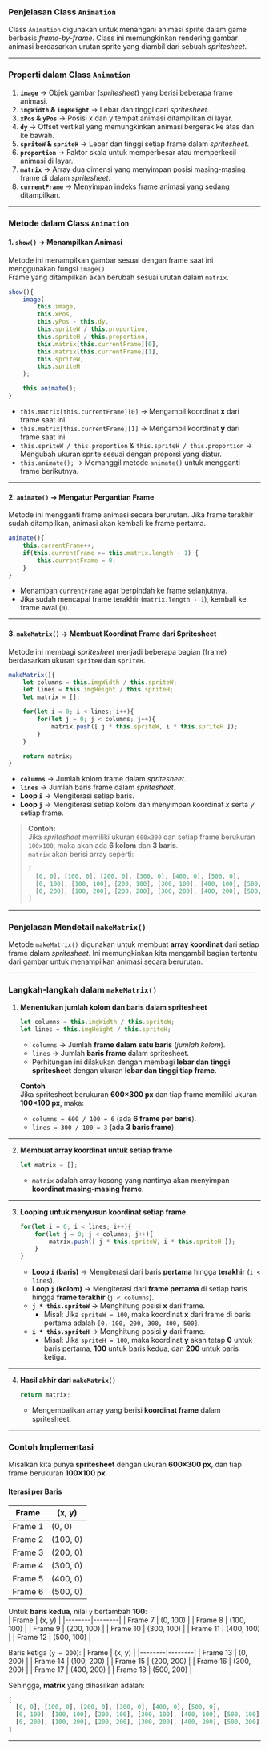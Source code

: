 ### **Penjelasan Class `Animation`**

Class `Animation` digunakan untuk menangani animasi sprite dalam game berbasis *frame-by-frame*. Class ini memungkinkan rendering gambar animasi berdasarkan urutan sprite yang diambil dari sebuah *spritesheet*.

---

### **Properti dalam Class `Animation`**
1. **`image`** → Objek gambar (*spritesheet*) yang berisi beberapa frame animasi.  
2. **`imgWidth` & `imgHeight`** → Lebar dan tinggi dari *spritesheet*.  
3. **`xPos` & `yPos`** → Posisi x dan y tempat animasi ditampilkan di layar.  
4. **`dy`** → Offset vertikal yang memungkinkan animasi bergerak ke atas dan ke bawah.  
5. **`spriteW` & `spriteH`** → Lebar dan tinggi setiap frame dalam *spritesheet*.  
6. **`proportion`** → Faktor skala untuk memperbesar atau memperkecil animasi di layar.  
7. **`matrix`** → Array dua dimensi yang menyimpan posisi masing-masing frame di dalam *spritesheet*.  
8. **`currentFrame`** → Menyimpan indeks frame animasi yang sedang ditampilkan.  

---

### **Metode dalam Class `Animation`**
#### **1. `show()` → Menampilkan Animasi**
Metode ini menampilkan gambar sesuai dengan frame saat ini menggunakan fungsi `image()`.  
Frame yang ditampilkan akan berubah sesuai urutan dalam `matrix`.  

```js
show(){
	image(
		this.image, 
		this.xPos, 
		this.yPos - this.dy,
		this.spriteW / this.proportion,
		this.spriteH / this.proportion, 
		this.matrix[this.currentFrame][0],
		this.matrix[this.currentFrame][1],
		this.spriteW,
		this.spriteH
	);

	this.animate();
}
```
- `this.matrix[this.currentFrame][0]` → Mengambil koordinat **x** dari frame saat ini.  
- `this.matrix[this.currentFrame][1]` → Mengambil koordinat **y** dari frame saat ini.  
- `this.spriteW / this.proportion` & `this.spriteH / this.proportion` → Mengubah ukuran sprite sesuai dengan proporsi yang diatur.  
- `this.animate();` → Memanggil metode `animate()` untuk mengganti frame berikutnya.  

---

#### **2. `animate()` → Mengatur Pergantian Frame**
Metode ini mengganti frame animasi secara berurutan. Jika frame terakhir sudah ditampilkan, animasi akan kembali ke frame pertama.  
```js
animate(){
	this.currentFrame++;
	if(this.currentFrame >= this.matrix.length - 1) {
		this.currentFrame = 0;
	}
}
```
- Menambah `currentFrame` agar berpindah ke frame selanjutnya.  
- Jika sudah mencapai frame terakhir (`matrix.length - 1`), kembali ke frame awal (`0`).  

---

#### **3. `makeMatrix()` → Membuat Koordinat Frame dari Spritesheet**
Metode ini membagi *spritesheet* menjadi beberapa bagian (frame) berdasarkan ukuran `spriteW` dan `spriteH`.  
```js
makeMatrix(){
	let columns = this.imgWidth / this.spriteW;
	let lines = this.imgHeight / this.spriteH;
	let matrix = []; 

	for(let i = 0; i < lines; i++){
		for(let j = 0; j < columns; j++){
			matrix.push([ j * this.spriteW, i * this.spriteH ]);
		}
	}

	return matrix;
}
```
- **`columns`** → Jumlah kolom frame dalam *spritesheet*.  
- **`lines`** → Jumlah baris frame dalam *spritesheet*.  
- **Loop `i`** → Mengiterasi setiap baris.  
- **Loop `j`** → Mengiterasi setiap kolom dan menyimpan koordinat *x* serta *y* setiap frame.  

> **Contoh:**  
> Jika *spritesheet* memiliki ukuran `600x300` dan setiap frame berukuran `100x100`, maka akan ada **6 kolom** dan **3 baris**.  
> `matrix` akan berisi array seperti:  
> ```js
> [
>   [0, 0], [100, 0], [200, 0], [300, 0], [400, 0], [500, 0],
>   [0, 100], [100, 100], [200, 100], [300, 100], [400, 100], [500, 100],
>   [0, 200], [100, 200], [200, 200], [300, 200], [400, 200], [500, 200]
> ]
> ```

---
### **Penjelasan Mendetail `makeMatrix()`**

Metode `makeMatrix()` digunakan untuk membuat **array koordinat** dari setiap frame dalam *spritesheet*. Ini memungkinkan kita mengambil bagian tertentu dari gambar untuk menampilkan animasi secara berurutan.

---

### **Langkah-langkah dalam `makeMatrix()`**
1. **Menentukan jumlah kolom dan baris dalam spritesheet**
   ```js
   let columns = this.imgWidth / this.spriteW;
   let lines = this.imgHeight / this.spriteH;
   ```
   - `columns` → Jumlah **frame dalam satu baris** (*jumlah kolom*).  
   - `lines` → Jumlah **baris frame** dalam spritesheet.  
   - Perhitungan ini dilakukan dengan membagi **lebar dan tinggi spritesheet** dengan ukuran **lebar dan tinggi tiap frame**.

   **Contoh**  
   Jika spritesheet berukuran **600×300 px** dan tiap frame memiliki ukuran **100×100 px**, maka:
   - `columns = 600 / 100 = 6` (ada **6 frame per baris**).
   - `lines = 300 / 100 = 3` (ada **3 baris frame**).
  
---

2. **Membuat array koordinat untuk setiap frame**
   ```js
   let matrix = [];
   ```
   - `matrix` adalah array kosong yang nantinya akan menyimpan **koordinat masing-masing frame**.

---

3. **Looping untuk menyusun koordinat setiap frame**
   ```js
   for(let i = 0; i < lines; i++){ 
       for(let j = 0; j < columns; j++){ 
           matrix.push([ j * this.spriteW, i * this.spriteH ]);
       }
   }
   ```
   - **Loop `i` (baris)** → Mengiterasi dari baris **pertama** hingga **terakhir** (`i < lines`).
   - **Loop `j` (kolom)** → Mengiterasi dari **frame pertama** di setiap baris hingga **frame terakhir** (`j < columns`).
   - **`j * this.spriteW`** → Menghitung posisi **x** dari frame.  
     - Misal: Jika `spriteW = 100`, maka koordinat **x** dari frame di baris pertama adalah `[0, 100, 200, 300, 400, 500]`.
   - **`i * this.spriteH`** → Menghitung posisi **y** dari frame.  
     - Misal: Jika `spriteH = 100`, maka koordinat **y** akan tetap **0** untuk baris pertama, **100** untuk baris kedua, dan **200** untuk baris ketiga.

---

4. **Hasil akhir dari `makeMatrix()`**
   ```js
   return matrix;
   ```
   - Mengembalikan array yang berisi **koordinat frame** dalam spritesheet.

---

### **Contoh Implementasi**
Misalkan kita punya **spritesheet** dengan ukuran **600×300 px**, dan tiap frame berukuran **100×100 px**.

#### **Iterasi per Baris**
| Frame | (x, y) |
|--------|--------|
| Frame 1 | (0, 0) |
| Frame 2 | (100, 0) |
| Frame 3 | (200, 0) |
| Frame 4 | (300, 0) |
| Frame 5 | (400, 0) |
| Frame 6 | (500, 0) |

Untuk **baris kedua**, nilai `y` bertambah **100**:  
| Frame | (x, y) |
|--------|--------|
| Frame 7 | (0, 100) |
| Frame 8 | (100, 100) |
| Frame 9 | (200, 100) |
| Frame 10 | (300, 100) |
| Frame 11 | (400, 100) |
| Frame 12 | (500, 100) |

Baris ketiga (`y = 200`):
| Frame | (x, y) |
|--------|--------|
| Frame 13 | (0, 200) |
| Frame 14 | (100, 200) |
| Frame 15 | (200, 200) |
| Frame 16 | (300, 200) |
| Frame 17 | (400, 200) |
| Frame 18 | (500, 200) |

Sehingga, **matrix** yang dihasilkan adalah:
```js
[
  [0, 0], [100, 0], [200, 0], [300, 0], [400, 0], [500, 0],
  [0, 100], [100, 100], [200, 100], [300, 100], [400, 100], [500, 100],
  [0, 200], [100, 200], [200, 200], [300, 200], [400, 200], [500, 200]
]
```

---